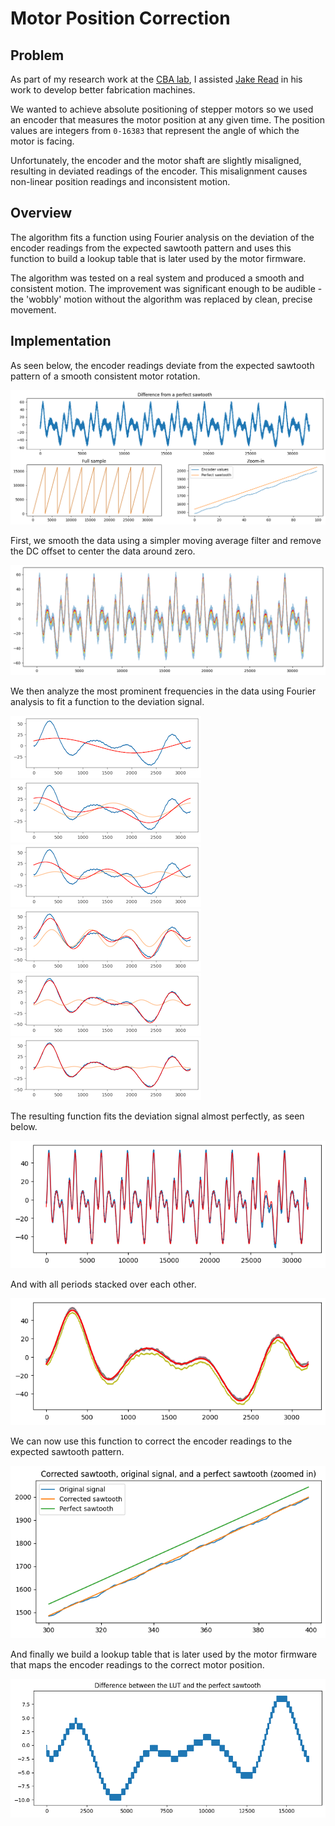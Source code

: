 # Motor Position Correction

## Problem
As part of my research work at the [CBA lab](https://cba.mit.edu/), I assisted [Jake Read](https://jakeread.pages.cba.mit.edu/) in his work to develop better fabrication machines.

We wanted to achieve absolute positioning of stepper motors so we used an encoder that measures the motor position at any given time. The position values are integers from `0-16383` that represent the angle of which the motor is facing.

Unfortunately, the encoder and the motor shaft are slightly misaligned, resulting in deviated readings of the encoder. This misalignment causes non-linear position readings and inconsistent motion.

## Overview
The algorithm fits a function using Fourier analysis on the deviation of the encoder readings from the expected sawtooth pattern and uses this function to build a lookup table that is later used by the motor firmware.

The algorithm was tested on a real system and produced a smooth and consistent motion. The improvement was significant enough to be audible - the 'wobbly' motion without the algorithm was replaced by clean, precise movement.

## Implementation
As seen below, the encoder readings deviate from the expected sawtooth pattern of a smooth consistent motor rotation.

![Encoder readings](images/encoder_readings.png)

First, we smooth the data using a simpler moving average filter and remove the DC offset to center the data around zero.

![Smoothed encoder readings](images/smoothed_encoder_readings.png)

We then analyze the most prominent frequencies in the data using Fourier analysis to fit a function to the deviation signal.

![F1](images/f1.png)
\
![F2](images/f2.png)
\
![F3](images/f3.png)
\
![F4](images/f4.png)
\
![F5](images/f5.png)
\
![F6](images/f6.png)

The resulting function fits the deviation signal almost perfectly, as seen below.

![Fitted function](images/fitted_function.png)

And with all periods stacked over each other.

![All periods](images/all_periods.png)

We can now use this function to correct the encoder readings to the expected sawtooth pattern.

![Corrected encoder readings](images/corrected.png)

And finally we build a lookup table that is later used by the motor firmware that maps the encoder readings to the correct motor position.

![Lookup table](images/lut.png)


